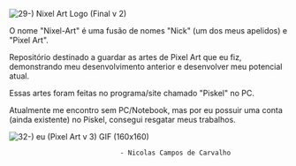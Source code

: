 ![29-) Nixel Art Logo (Final v 2)](https://user-images.githubusercontent.com/53615215/133148479-8d7e5e08-f11a-4599-87c3-35d0f64a91d9.gif)




O nome "Nixel-Art" é uma fusão de nomes "Nick" (um dos meus apelidos) e "Pixel Art".


Repositório destinado a guardar as artes de Pixel Art que eu fiz, 
demonstrando meu desenvolvimento anterior e desenvolver meu potencial atual. 

Essas artes foram feitas no programa/site chamado "Piskel" no PC.

Atualmente me encontro sem PC/Notebook, mas por eu possuir uma conta (ainda existente) 
no Piskel, consegui resgatar meus trabalhos.


   
   
   

   
![32-) eu (Pixel Art v 3) GIF (160x160)](https://user-images.githubusercontent.com/53615215/133825949-e21bf00d-6974-4bee-a5e2-c23b3a202fd6.gif)

                                - Nicolas Campos de Carvalho
